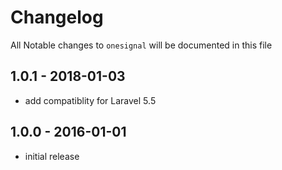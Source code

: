 # Changelog

All Notable changes to `onesignal` will be documented in this file


## 1.0.1 - 2018-01-03

- add compatiblity for Laravel 5.5 

## 1.0.0 - 2016-01-01

- initial release
